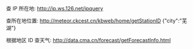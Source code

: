 查 IP 所在地: http://ip.ws.126.net/ipquery

查所在地位置: http://meteor.ckcest.cn/kbweb/home/getStationID
{"city":"芜湖"}

根据地区 ID 查天气: http://data.cma.cn/forecast/getForecastInfo.html
